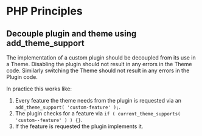 # PHP Principles

## Decouple plugin and theme using add_theme_support

   The implementation of a custom plugin should be decoupled from its use in a Theme. Disabling the plugin should not result in any errors in the Theme code. Similarly switching the Theme should not result in any errors in the Plugin code.

In practice this works like:

1. Every feature the theme needs from the plugin is requested via an `add_theme_support( 'custom-feature' );`. 
2. The plugin checks for a feature via `if ( current_theme_supports( 'custom--feature' ) ) {}`.
3. If the feature is requested the plugin implements it.